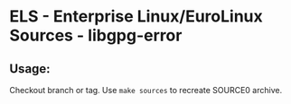 # ELS - Enterprise Linux/EuroLinux Sources - libgpg-error
 
## Usage:
  Checkout branch or tag. Use `make sources` to recreate  SOURCE0 archive.
